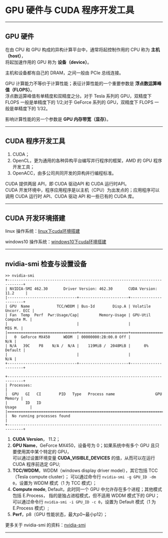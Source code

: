 # GPU 硬件与 CUDA 程序开发工具

------

## GPU 硬件

在由 CPU 和 GPU 构成的异构计算平台中，通常将起控制作用的 CPU 称为 **主机（host）**，  
将起加速作用的 GPU 称为 **设备（device）**。 

主机和设备都有自己的 DRAM，之间一般由 PCIe 总线连接。

GPU 计算能力不等价于计算性能；表征计算性能的一个重要参数是 **浮点数运算峰值（FLOPS）**。  
浮点数运算峰值有单精度和双精度之分。对于 Tesla 系列的 GPU，双精度下 FLOPS 一般是单精度下的 1/2;对于 GeForce 系列的 GPU，双精度下 FLOPS 一般是单精度下的 1/32。

影响计算性能的另一个参数是 **GPU 内存带宽（显存）**。

------

## CUDA 程序开发工具

1. CUDA；
2. OpenCL，更为通用的各种异构平台编写并行程序的框架，AMD 的 GPU 程序开发工具；
3. OpenACC，由多公司共同开发的异构并行编程标准。

CUDA 提供两层 API，即 CUDA 驱动API 和 CUDA 运行时API。  
CUDA 开发环境中，程序应用程序是以主机（CPU）为出发点的；应用程序可以调用 CUDA 运行时 API、CUDA 驱动 API 和一些已有的 CUDA 库。

------

## CUDA 开发环境搭建

linux 操作系统：[linux下cuda环境搭建](https://docs.nvidia.com/cuda/cuda-installation-guide-linux/index.html)

windows10 操作系统：[windows10下cuda环境搭建](https://docs.nvidia.com/cuda/cuda-installation-guide-microsoft-windows/index.html)

------

## nvidia-smi 检查与设置设备

    >> nvidia-smi
    +-----------------------------------------------------------------------------+
    | NVIDIA-SMI 462.30       Driver Version: 462.30       CUDA Version: 11.2     |
    |-------------------------------+----------------------+----------------------+
    | GPU  Name            TCC/WDDM | Bus-Id        Disp.A | Volatile Uncorr. ECC |
    | Fan  Temp  Perf  Pwr:Usage/Cap|         Memory-Usage | GPU-Util  Compute M. |
    |                               |                      |               MIG M. |
    |===============================+======================+======================|
    |   0  GeForce MX450      WDDM  | 00000000:2B:00.0 Off |                  N/A |
    | N/A   39C    P8    N/A /  N/A |    119MiB /  2048MiB |      0%      Default |
    |                               |                      |                  N/A |
    +-------------------------------+----------------------+----------------------+
    
    +-----------------------------------------------------------------------------+
    | Processes:                                                                  |
    |  GPU   GI   CI        PID   Type   Process name                  GPU Memory |
    |        ID   ID                                                   Usage      |
    |=============================================================================|
    |  No running processes found                                                 |
    +-----------------------------------------------------------------------------+

1. **CUDA Version**， 11.2；
2. **GPU Name**，GeForce MX450，设备号为 0；如果系统中有多个 GPU 且只要使用其中某个特定的 GPU，  
可以通过设置环境变量 **CUDA_VISIBLE_DEVICES** 的值，从而可以在运行 CUDA 程序前选定 GPU;
3. **TCC/WDDM**，WDDM（windows display driver model），其它包括 TCC（Tesla compute cluster）；
可以通过命令行 `nvidia-smi -g GPU_ID -dm 0`，设置为 WDDM 模式（1 为 TCC 模式）；
4. **Compute mode**, Default，此时同一个 GPU 中允许存在多个进程；其他模式包括 E.Process，
指的是独占进程模式，但不适用 WDDM 模式下的 GPU；
可以通过命令行 `nvidia-smi -i GPU_ID -c 0`，设置为 Default 模式（1 为 E.Process 模式）;
5. **Perf**，p8（GPU 性能状态，最大p0~最小p12）；

更多关于 nvidia-smi 的资料：[nvidia-smi](https://developer.nvidia.com/nvidia-system-management-interface)

------